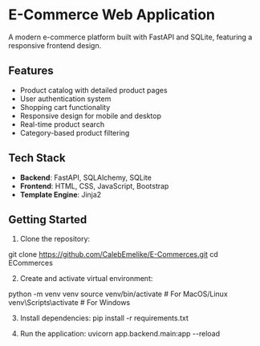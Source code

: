 # E-Commerce Web Application

A modern e-commerce platform built with FastAPI and SQLite, featuring a responsive frontend design.

## Features

- Product catalog with detailed product pages
- User authentication system
- Shopping cart functionality
- Responsive design for mobile and desktop
- Real-time product search
- Category-based product filtering

## Tech Stack

- **Backend**: FastAPI, SQLAlchemy, SQLite
- **Frontend**: HTML, CSS, JavaScript, Bootstrap
- **Template Engine**: Jinja2

## Getting Started

1. Clone the repository:

git clone https://github.com/CalebEmelike/E-Commerces.git
cd ECommerces

2. Create and activate virtual environment:

python -m venv venv
source venv/bin/activate  # For MacOS/Linux
venv\Scripts\activate  # For Windows

3. Install dependencies:
pip install -r requirements.txt

4. Run the application:
uvicorn app.backend.main:app --reload
